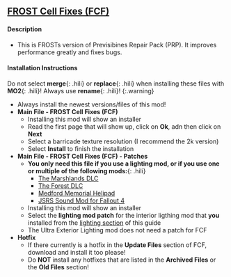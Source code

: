 ## [FROST Cell Fixes (FCF)](https://www.nexusmods.com/fallout4/mods/59652?tab=files)

#### Description
* This is FROSTs version of Previsibines Repair Pack (PRP). It improves performance greatly and fixes bugs.

#### Installation Instructions
Do not select **merge**{: .hili} or **replace**{: .hili} when installing these files with **MO2**{: .hili}! Always use **rename**{: .hili}! 
{:.warning}

* Always install the newest versions/files of this mod!
* **Main File - FROST Cell Fixes (FCF)**
    * Installing this mod will show an installer
    * Read the first page that will show up, click on **Ok**, adn then click on **Next**
    * Select a barricade texture resolution (I recommend the 2k version)
    * Select **Install** to finish the installation
* **Main File - FROST Cell Fixes (FCF) - Patches**
    * **You only need this file if you use a lighting mod, or if you use one or multiple of the following mods:**{: .hili}
        * [The Marshlands DLC](https://www.nexusmods.com/fallout4/mods/48628)
        * [The Forest DLC](https://www.nexusmods.com/fallout4/mods/46602)
        * [Medford Memorial Helipad](https://www.nexusmods.com/fallout4/mods/55655?tab=files)
        * [JSRS Sound Mod for Fallout 4](https://www.nexusmods.com/fallout4/mods/52931)
    * Installing this mod will show an installer
    * Select the **lighting mod patch** for the interior ligthing mod that **you** installed from the [lighting section](/f4-frost-guide/lighting) of this guide
    * The Ultra Exterior Lighting mod does not need a patch for FCF
* **Hotfix**
    * If there currently is a hotfix in the **Update Files** section of FCF, download and install it too please!
    * Do **NOT** install any hotfixes that are listed in the **Archived Files** or the **Old Files** section!
